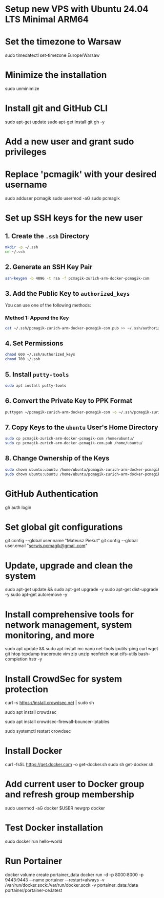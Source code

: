 # Setup new VPS with Ubuntu 24.04 LTS Minimal ARM64

# Set the timezone to Warsaw
sudo timedatectl set-timezone Europe/Warsaw

# Minimize the installation
sudo unminimize

# Install git and GitHub CLI
sudo apt-get update
sudo apt-get install git gh -y

# Add a new user and grant sudo privileges
# Replace 'pcmagik' with your desired username
sudo adduser pcmagik 
sudo usermod -aG sudo pcmagik

# Set up SSH keys for the new user
## 1. Create the `.ssh` Directory
```bash
mkdir -p ~/.ssh
cd ~/.ssh
```

## 2. Generate an SSH Key Pair
```bash
ssh-keygen -b 4096 -t rsa -f pcmagik-zurich-arm-docker-pcmagik-com
```

## 3. Add the Public Key to `authorized_keys`
You can use one of the following methods:

### Method 1: Append the Key
```bash
cat ~/.ssh/pcmagik-zurich-arm-docker-pcmagik-com.pub >> ~/.ssh/authorized_keys
```
## 4. Set Permissions
```bash
chmod 600 ~/.ssh/authorized_keys
chmod 700 ~/.ssh
```

## 5. Install `putty-tools`
```bash
sudo apt install putty-tools
```

## 6. Convert the Private Key to PPK Format
```bash
puttygen ~/pcmagik-zurich-arm-docker-pcmagik-com -o ~/.ssh/pcmagik-zurich-arm-docker-gronioss-pamagik-com.ppk
```

## 7. Copy Keys to the `ubuntu` User's Home Directory
```bash
sudo cp pcmagik-zurich-arm-docker-pcmagik-com /home/ubuntu/
sudo cp pcmagik-zurich-arm-docker-pcmagik-com.pub /home/ubuntu/
```

## 8. Change Ownership of the Keys
```bash
sudo chown ubuntu:ubuntu /home/ubuntu/pcmagik-zurich-arm-docker-pcmagik-com
sudo chown ubuntu:ubuntu /home/ubuntu/pcmagik-zurich-arm-docker-pcmagik-com.pub
```





# GitHub Authentication
gh auth login


# Set global git configurations
git config --global user.name "Mateusz Piekut"
git config --global user.email "serwis.pcmagik@gmail.com"

# Update, upgrade and clean the system
sudo apt-get update && sudo apt-get upgrade -y
sudo apt-get dist-upgrade -y
sudo apt-get autoremove -y

# Install comprehensive tools for network management, system monitoring, and more
sudo apt update && sudo apt install mc nano net-tools iputils-ping curl wget git htop tcpdump traceroute vim zip unzip neofetch ncat cifs-utils bash-completion hstr -y

# Install CrowdSec for system protection
curl -s https://install.crowdsec.net | sudo sh

sudo apt install crowdsec

sudo apt install crowdsec-firewall-bouncer-iptables

sudo systemctl restart crowdsec



# Install Docker
curl -fsSL https://get.docker.com -o get-docker.sh
sudo sh get-docker.sh

# Add current user to Docker group and refresh group membership
sudo usermod -aG docker $USER
newgrp docker

# Test Docker installation
sudo docker run hello-world

# Run Portainer
docker volume create portainer_data
docker run -d -p 8000:8000 -p 9443:9443 --name portainer --restart=always -v /var/run/docker.sock:/var/run/docker.sock -v portainer_data:/data portainer/portainer-ce:latest

